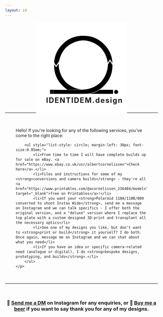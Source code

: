 ```yaml
---
layout: id
---
```


<div style="text-align:center; width:100%;  padding-bottom: 10px; border-bottom: 0.4px solid black;">
    <img src="/assets/logonotext.svg" style="width:300px;height:300px;">
    <h1 style="margin-top:-60px; margin-left: 20px; font-size: 24px; letter-spacing: 2px;">IDENTIDEM.design</h1>
</div>

<div style="padding: 35px;">
    <p>
        Hello! If you're looking for any of the following services, you've come to the right place:

        <ul style="list-style: circle; margin-left: 30px; font-size:0.95em;">
            <li>From time to time I will have complete builds up for sale on eBay. <a href="https://www.ebay.co.uk/usr/albertcornelissen">Check here</a>.</li>
            <li>Files and instructions for some of my <strong>conversions and camera builds</strong> - they're all <a href="https://www.printables.com/@acornelissen_236484/models" target="_blank">free on Printables</a>!</li>
            <li>If you want your <strong>Polaroid 110A/110B/800 converted to shoot Instax Wide</strong>, send me a message on Instagram and we can talk specifics - I offer both the original version, and a "deluxe" version where I replace the top plate with a custom designed 3D-print and transplant all the necessary optics</li>
            <li>See one of my designs you like, but don't want to <strong>print or build</strong> it yourself? I do both. Once again, message me on Instagram and we can chat about what you need</li>
            <li>If you have an idea or specific camera-related need (analogue or digital), I do <strong>bespoke designs, prototyping, and builds</strong>.</li>
        </ul>
    </p>
</div>

<div style="text-align:center; width:100%;  padding-top: 30px; border-top: 0.4px solid black;">
   <h3> 💬 <strong><a href="https://www.instagram.com/a.l.b.e.r.t.c/">Send me a DM</a></strong> on Instagram for any enquiries, or 🍺 <strong><a href="https://paypal.me/albertcor">Buy me a beer</a></strong> if you want to say thank you for any of my designs.</h3>
 </div>